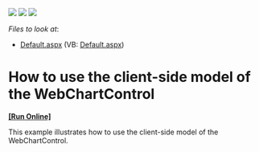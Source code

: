 <!-- default badges list -->
![](https://img.shields.io/endpoint?url=https://codecentral.devexpress.com/api/v1/VersionRange/128575905/13.1.4%2B)
[![](https://img.shields.io/badge/Open_in_DevExpress_Support_Center-FF7200?style=flat-square&logo=DevExpress&logoColor=white)](https://supportcenter.devexpress.com/ticket/details/E1053)
[![](https://img.shields.io/badge/📖_How_to_use_DevExpress_Examples-e9f6fc?style=flat-square)](https://docs.devexpress.com/GeneralInformation/403183)
<!-- default badges end -->
<!-- default file list -->
*Files to look at*:

* [Default.aspx](./CS/WebSite/Default.aspx) (VB: [Default.aspx](./VB/WebSite/Default.aspx))
<!-- default file list end -->
# How to use the client-side model of the WebChartControl
<!-- run online -->
**[[Run Online]](https://codecentral.devexpress.com/e1053)**
<!-- run online end -->


<p>This example illustrates how to use the client-side model of the WebChartControl.</p>

<br/>


